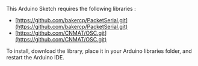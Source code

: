This Arduino Sketch requires the following libraries :
 - [https://github.com/bakercp/PacketSerial.git](https://github.com/bakercp/PacketSerial.git)
 - [https://github.com/CNMAT/OSC.git](https://github.com/CNMAT/OSC.git)

To install, download the library, place it in your Arduino libraries folder, and restart the Arduino IDE.
